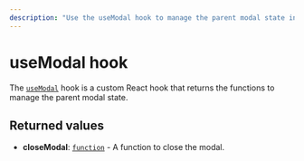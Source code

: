 ```yaml
---
description: "Use the useModal hook to manage the parent modal state in Kottster."
---
```


# useModal hook

The [`useModal`](https://kottster.app/api-reference/functions/_kottster_react.useModal.html) hook is a custom React hook that returns the functions to manage the parent modal state.

## Returned values

- **closeModal**: [`function`](https://kottster.app/api-reference/functions/_kottster_react.useModal.html#closeModal) - A function to close the modal.